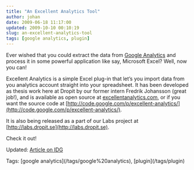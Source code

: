 ```yaml
---
title: "An Excellent Analytics Tool"
author: johan
date: 2009-06-18 11:17:00
updated: 2009-10-10 00:10:19
slug: an-excellent-analytics-tool
tags: [google analytics, plugin]
---
```


Ever wished that you could extract the data from [Google Analytics](http://google.com/analytics) and process it in some powerful application like say, Microsoft Excel? Well, now you can! 

Excellent Analytics is a simple Excel plug-in that let’s you import data from you analytics account straight into your spreadsheet. It has been developed as thesis work here at Dropit by our former intern Fredrik Johansson (great job!), and is available as open source at [excellentanalytics.com](http://excellentanalytics.com), or if you want the source code at [http://code.google.com/p/excellent-analytics/](http://code.google.com/p/excellent-analytics/). 

It is also being released as a part of our Labs project at [http://labs.dropit.se](http://labs.dropit.se). 

Check it out! 

Updated: [Article on IDG](http://www.idg.se/2.1085/1.236354/ta-google-analytics-data-till-excel)
  <div style="padding-bottom: 0px; margin: 0px; padding-left: 0px; padding-right: 0px; display: inline; float: none; padding-top: 0px" id="scid:0767317B-992E-4b12-91E0-4F059A8CECA8:972a954c-e26e-4f6a-80e7-4593a9e5b79c" class="wlWriterEditableSmartContent">Tags: [google analytics](/tags/google%20analytics), [plugin](/tags/plugin)</div>
